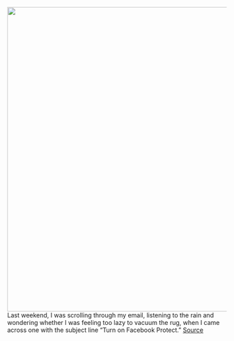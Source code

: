 <img src='https://cdn.vox-cdn.com/thumbor/3um17mNvbvLq39lrYPha5qHd6K0=/0x0:2662x1402/1200x800/filters:focal(1119x489:1543x913)/cdn.vox-cdn.com/uploads/chorus_image/image/70588898/Screen_Shot_2022_03_07_at_9.06.17_AM.0.png' width='700px' /><br/>
Last weekend, I was scrolling through my email, listening to the rain and wondering whether I was feeling too lazy to vacuum the rug, when I came across one with the subject line “Turn on Facebook Protect.”
<a href='https://www.theverge.com/22965320/facebook-protect-how-to-security'> Source <a/>